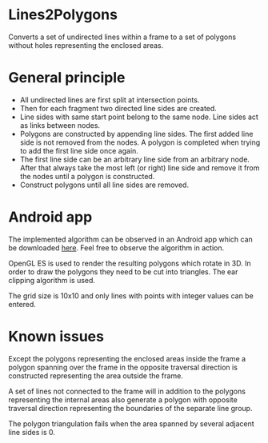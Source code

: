 # Lines2Polygons
<p>Converts a set of undirected lines within a frame to a set of polygons without holes representing the enclosed areas.</p>

# General principle
<p><ul>
<li>All undirected lines are first split at intersection points.</li>
<li>Then for each fragment two directed line sides are created.</li>
<li>Line sides with same start point belong to the same node. Line sides act as links between nodes.</li>
<li>Polygons are constructed by appending line sides. The first added line side is not removed from the nodes. A polygon is completed when trying to add the first line side once again.</li>
<li>The first line side can be an arbitrary line side from an arbitrary node. After that always take the most left (or right) line side and remove it from the nodes until a polygon is constructed.</li>
<li>Construct polygons until all line sides are removed.</li>
</ul></p>

# Android app

<p>The implemented algorithm can be observed in an Android app which can be downloaded <a href="https://play.google.com/store/apps/details?id=com.firtzberg.lines2polygons">here</a>.
Feel free to observe the algorithm in action.</p>
<p>OpenGL ES is used to render the resulting polygons which rotate in 3D.
In order to draw the polygons they need to be cut into triangles. The ear clipping algorithm is used.</p>
<p>The grid size is 10x10 and only lines with points with integer values can be entered.</p>

# Known issues
<p>Except the polygons representing the enclosed areas inside the frame
a polygon spanning over the frame in the opposite traversal direction is constructed
representing the area outside the frame.
</p>
<p>A set of lines not connected to the frame will in addition to the polygons representing the internal areas
also generate a polygon with opposite traversal direction representing the boundaries of the separate line group.</p>
<p>The polygon triangulation fails when the area spanned by several adjacent line sides is 0.</p>
